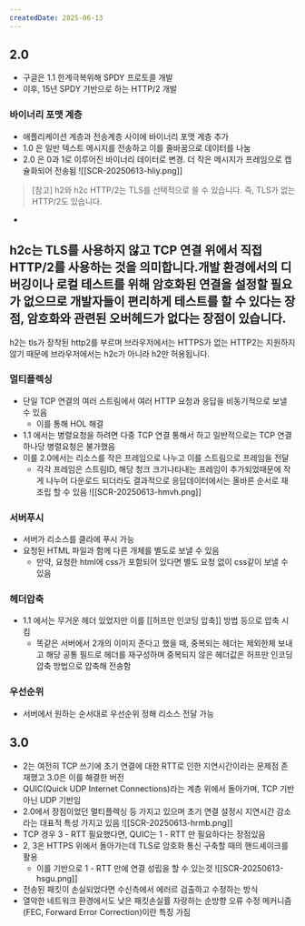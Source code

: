 ```yaml
---
createdDate: 2025-06-13
---
```

## 2.0
- 구글은 1.1 한계극복위해 SPDY 프로토콜 개발
- 이후, 15년 SPDY 기반으로 하는 HTTP/2 개발
### 바이너리 포맷 계층

- 애플리케이션 계층과 전송계층 사이에 바이너리 포맷 계층 추가
- 1.0 은 일반 텍스트 메시지를 전송하고 이를 줄바꿈으로 데이터를 나눔
- 2.0 은 0과 1로 이루어진 바이너리 데이터로 변경. 더 작은 메시지가 프레임으로 캡슐화되어 전송됨
![[SCR-20250613-hliy.png]]
>[참고] h2와 h2c
HTTP/2는 TLS를 선택적으로 쓸 수 있습니다. 즉, TLS가 없는 HTTP/2도 있습니다.
-
h2c는 TLS를 사용하지 않고 TCP 연결 위에서 직접 HTTP/2를 사용하는 것을 의미합니다.개발
환경에서의 디버깅이나 로컬 테스트를 위해 암호화된 연결을 설정할 필요가 없으므로 개발자들이
편리하게 테스트를 할 수 있다는 장점, 암호화와 관련된 오버헤드가 없다는 장점이 있습니다.
-
h2는 tls가 장착된 http2를 부르며 브라우저에서는 HTTPS가 없는 HTTP2는 지원하지 않기 때문에
브라우저에서는 h2c가 아니라 h2만 허용됩니다.
### 멀티플렉싱
- 단일 TCP 연결의 여러 스트림에서 여러 HTTP 요청과 응답을 비동기적으로 보낼 수 있음
	- 이를 통해 HOL 해결
- 1.1 에서는 병렬요청을 하려면 다중 TCP 연결 통해서 하고 일반적으로는 TCP 연결하나당 병렬요청은 불가했음
- 이를 2.0에서는 리소스를 작은 프레임으로 나누고 이를 스트림으로 프레임을 전달
	- 각각 프레임은 스트림ID, 해당 청크 크기나타내는 프레임이 추가되었때문에 작게 나누어 다운로드 되더라도 결과적으로 응답데이터에서는 올바른 순서로 재조립 할 수 있음
![[SCR-20250613-hmvh.png]]
### 서버푸시
- 서버가 리소스를 클라에 푸시 가능
- 요청된 HTML 파일과 함께 다른 개체를 별도로 보낼 수 있음
	- 만약, 요청한 html에 css가 포함되어 있다면 별도 요청 없이 css같이 보낼 수 있음
### 헤더압축
- 1.1 에서는 무거운 헤더 있었지만 이를 [[허프만 인코딩 압축]] 방법 등으로 압축 시킴
	- 똑같은 서버에서 2개의 이미지 준다고 했을 때, 중복되는 헤더는 제외한체 보내고 해당 공통 필드로 헤더를 재구성하며 중복되지 않은 헤더값은 허프만 인코딩 압축 방법으로 압축해 전송함
### 우선순위
- 서버에서 원하는 순서대로 우선순위 정해 리소스 전달 가능

## 3.0
- 2는 여전히 TCP 쓰기에 초기 연결에 대한 RTT로 인한 지연시간이라는 문제점 존재했고 3.0은 이를 해결한 버전
- QUIC(Quick UDP Internet Connections)라는 계층 위에서 돌아가며, TCP 기반아닌 UDP 기반임
- 2.0에서 장점이었던 멀티플렉싱 등 가지고 있으며 초기 연결 설정시 지연시간 감소라는 대표적 특성 가지고 있음
![[SCR-20250613-hrmb.png]]
- TCP 경우 3 - RTT 필요했다면, QUIC는 1 - RTT 만 필요하다는 장점있음
- 2, 3은 HTTPS 위에서 돌아가는데 TLS로 암호화 통신 구축할 때의 핸드셰이크를 활용
	- 이를 기반으로 1 - RTT 만에 연결 성립을 할 수 있는것
![[SCR-20250613-hsgu.png]]
- 전송된 패킷이 손실되었다면 수신측에서 에러르 검출하고 수정하는 방식
- 열악한 네트워크 환경에서도 낮은 패킷손실률 자랑하는 순방향 오류 수정 메커니즘(FEC, Forward Error Correction)이란 특징 가짐